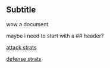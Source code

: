 ## Subtitle

wow a document

maybe i need to start with a ## header?

[attack strats](https://github.com/CodingPenguin1/R6-Strats/attack/attack.md)

[defense strats](defense/defense.md)
